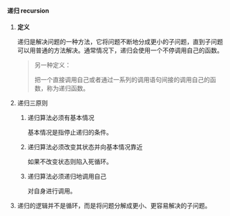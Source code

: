 #### 递归 recursion 

1. **定义** 

   递归是解决问题的一种方法，它将问题不断地分成更小的子问题，直到子问题可以用普通的方法解决。通常情况下，递归会使用一个不停调用自己的函数。

   > 另一种定义：
   >
   > 把一个直接调用自己或者通过一系列的调用语句间接的调用自己的函数，称为递归函数。

2. 递归三原则

   1. 递归算法必须有基本情况

      基本情况是指停止递归的条件。

   2. 递归算法必须改变其状态并向基本情况靠近

      如果不改变状态则陷入死循环。

   3. 递归算法必须递归地调用自己

      对自身进行调用。

3. 递归的逻辑并不是循环，而是将问题分解成更小、更容易解决的子问题。